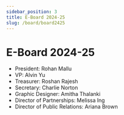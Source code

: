 ```yaml
---
sidebar_position: 3
title: E-Board 2024-25
slug: /board/board2425
---
```


# E-Board 2024-25

- President: Rohan Mallu
- VP: Alvin Yu
- Treasurer: Roshan Rajesh
- Secretary: Charlie Norton
- Graphic Designer: Amitha Thalanki
- Director of Partnerships: Melissa Ing
- Director of Public Relations: Ariana Brown
